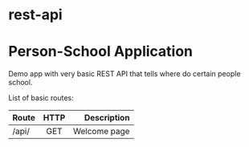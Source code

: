 # rest-api

# Person-School Application
Demo app with very basic REST API that tells where do certain people school.

List of basic routes:

| Route         | HTTP          | Description  |
| ------------- |:-------------:| ------------:|
| /api/         | GET           | Welcome page |
